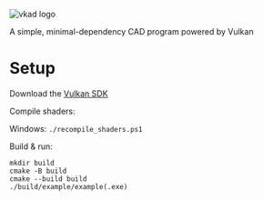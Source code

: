 ![vkad logo](.github/logo.svg)

A simple, minimal-dependency CAD program powered by Vulkan

# Setup

Download the [Vulkan SDK](https://vulkan.lunarg.com/)

Compile shaders:

Windows: `./recompile_shaders.ps1`

Build & run:
```
mkdir build
cmake -B build
cmake --build build
./build/example/example(.exe)
```
